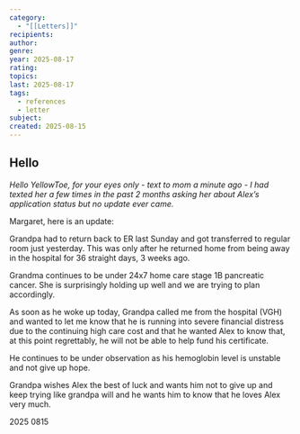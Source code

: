 ```yaml
---
category:
  - "[[Letters]]"
recipients: 
author: 
genre: 
year: 2025-08-17
rating: 
topics: 
last: 2025-08-17
tags:
  - references
  - letter
subject: 
created: 2025-08-15
---
```

## Hello


*Hello YellowToe, for your eyes only - text to mom a minute ago - I had texted her a few times in the past 2 months asking her about Alex’s application status but no update ever came.* 

  
Margaret, here is an update: 

Grandpa had to return back to ER last Sunday and got transferred to regular room just yesterday. This was only after he returned home from being away in the hospital for 36 straight days, 3 weeks ago. 

Grandma continues to be under 24x7 home care stage 1B pancreatic cancer. She is surprisingly holding up well and we are trying to plan accordingly. 

  

As soon as he woke up today, Grandpa called me from the hospital (VGH) and wanted to let me know that he is running into severe financial distress due to the continuing high care cost and that he wanted Alex to know that, at this point regrettably, he will not be able to help fund his certificate.


He continues to be under observation as his hemoglobin level is unstable and not give up hope.

Grandpa wishes Alex the best of luck and wants him not to give up and keep trying like grandpa will and he wants him to know that he loves Alex very much.

2025 0815
